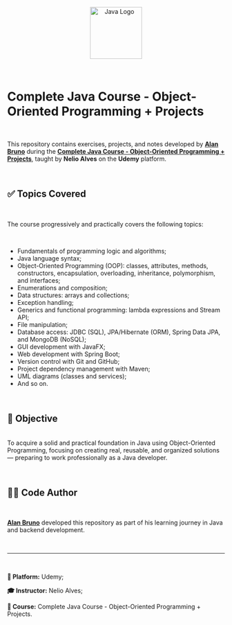 <p align="center">
  <img src="https://www.vectorlogo.zone/logos/java/java-icon.svg" alt="Java Logo" width="120"/>
</p>


<br>

# Complete Java Course - Object-Oriented Programming + Projects

<br>

This repository contains exercises, projects, and notes developed by **[Alan Bruno](https://www.linkedin.com/in/alanbmrosa/)** during the **[Complete Java Course - Object-Oriented Programming + Projects](https://www.udemy.com/course/java-curso-completo/?srsltid=AfmBOor14nRT5sp1sHdTBJcIekjZcpPGDS4cR6vX7PaktXu8lt0-m--)**, taught by **Nelio Alves** on the **Udemy** platform.

<br>

## ✅ Topics Covered

<br>

The course progressively and practically covers the following topics:

<br>

- Fundamentals of programming logic and algorithms; 
- Java language syntax;
- Object-Oriented Programming (OOP): classes, attributes, methods, constructors, encapsulation, overloading, inheritance, polymorphism, and interfaces;
- Enumerations and composition;
- Data structures: arrays and collections;
- Exception handling;
- Generics and functional programming: lambda expressions and Stream API;
- File manipulation;
- Database access: JDBC (SQL), JPA/Hibernate (ORM), Spring Data JPA, and MongoDB (NoSQL);
- GUI development with JavaFX;
- Web development with Spring Boot;
- Version control with Git and GitHub;
- Project dependency management with Maven;
- UML diagrams (classes and services);
- And so on.

<br>

## 🎯 Objective

<br>To acquire a solid and practical foundation in Java using Object-Oriented Programming, focusing on creating real, reusable, and organized solutions — preparing to work professionally as a Java developer.

<br>

## 🧑‍💻 Code Author

<br>

**[Alan Bruno](https://www.linkedin.com/in/alanbmrosa/)** developed this repository as part of his learning journey in Java and backend development.

<br>

---

<br>

**📘 Platform:** Udemy;

**🎓 Instructor:** Nelio Alves;

**🚀 Course:** Complete Java Course - Object-Oriented Programming + Projects.
